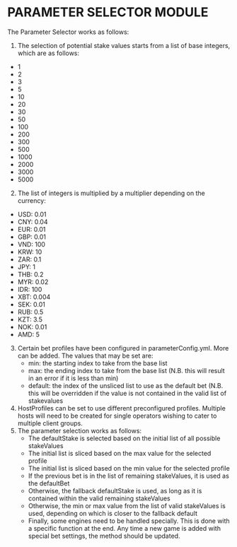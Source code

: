PARAMETER SELECTOR MODULE
=========================

The Parameter Selector works as follows:

1. The selection of potential stake values starts from a list of base integers, which are as follows:
  - 1
  - 2
  - 3
  - 5
  - 10
  - 20
  - 30
  - 50
  - 100
  - 200
  - 300
  - 500
  - 1000
  - 2000
  - 3000
  - 5000
2. The list of integers is multiplied by a multiplier depending on the currency:
  - USD: 0.01
  - CNY: 0.04
  - EUR: 0.01
  - GBP: 0.01
  - VND: 100
  - KRW: 10
  - ZAR: 0.1
  - JPY: 1
  - THB: 0.2
  - MYR: 0.02
  - IDR: 100
  - XBT: 0.004
  - SEK: 0.01
  - RUB: 0.5
  - KZT: 3.5
  - NOK: 0.01
  - AMD: 5
3. Certain bet profiles have been configured in parameterConfig.yml. More can be added. The values that may be set are:
	- min: the starting index to take from the base list
	- max: the ending index to take from the base list (N.B. this will result in an error if it is less than min)
	- default: the index of the unsliced list to use as the default bet (N.B. this will be overridden if the value is not contained in the valid list of stakevalues
4. HostProfiles can be set to use different preconfigured profiles. Multiple hosts will need to be created for single operators wishing to cater to multiple client groups.
5. The parameter selection works as follows:
	- The defaultStake is selected based on the initial list of all possible stakeValues
	- The initial list is sliced based on the max value for the selected profile
	- The initial list is sliced based on the min value for the selected profile
	- If the previous bet is in the list of remaining stakeValues, it is used as the defaultBet
	- Otherwise, the fallback defaultStake is used, as long as it is contained within the valid remaining stakeValues
	- Otherwise, the min or max value from the list of valid stakeValues is used, depending on which is closer to the fallback default
	- Finally, some engines need to be handled specially. This is done with a specific function at the end. Any time a new game is added with special bet settings, the method should be updated.
